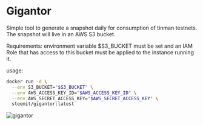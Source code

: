 # Gigantor

Simple tool to generate a snapshot daily for consumption of tinman testnets. The snapshot will live in an AWS S3 bucket.

Requirements: environment variable $S3_BUCKET must be set and an IAM Role that has access to this bucket must be applied to the instance running it.

usage:

```bash
docker run -d \
  --env S3_BUCKET="$S3_BUCKET" \
  --env AWS_ACCESS_KEY_ID="$AWS_ACCESS_KEY_ID" \
  --env AWS_SECRET_ACCESS_KEY="$AWS_SECRET_ACCESS_KEY" \
  steemit/gigantor:latest
```

![gigantor](https://cdn.steemitimages.com/DQmRNw6tMqmCDMXc4BAHu3EZH2dmAQnQCrNMHeukeWJU5Nx/gigantor.jpg)
